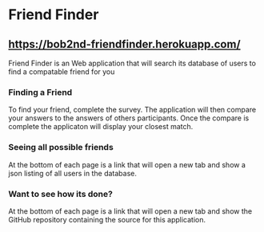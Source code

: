 # Friend Finder

## https://bob2nd-friendfinder.herokuapp.com/

Friend Finder is an Web application that will search its database of users to find a compatable friend for you

### Finding a Friend

To find your friend, complete the survey.  The application will then compare your answers to the answers of others participants. Once the compare is complete the applicaton will display your closest match.

### Seeing all possible friends

At the bottom of each page is a link that will open a new tab and show a json listing of all users in the database.

### Want to see how its done?

At the bottom of each page is a link that will open a new tab and show the GitHub repository containing the source for this application.

